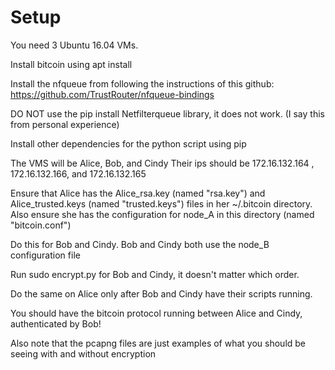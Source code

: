 # Setup

You need 3 Ubuntu 16.04 VMs. 

Install bitcoin using apt install

Install the nfqueue from following the instructions of this github: https://github.com/TrustRouter/nfqueue-bindings

DO NOT use the pip install Netfilterqueue library, it does not work. (I say this from personal experience)

Install other dependencies for the python script using pip

The VMS will be Alice, Bob, and Cindy Their ips should be 172.16.132.164 , 172.16.132.166, and 172.16.132.165

Ensure that Alice has the Alice_rsa.key (named "rsa.key") and Alice_trusted.keys (named "trusted.keys") files in her ~/.bitcoin directory. Also ensure she has the configuration for node_A in this directory (named "bitcoin.conf")

Do this for Bob and Cindy. Bob and Cindy both use the node_B configuration file

Run sudo encrypt.py for Bob and Cindy, it doesn't matter which order.

Do the same on Alice only after Bob and Cindy have their scripts running. 

You should have the bitcoin protocol running between Alice and Cindy, authenticated by Bob!

Also note that the pcapng files are just examples of what you should be seeing with and without encryption
